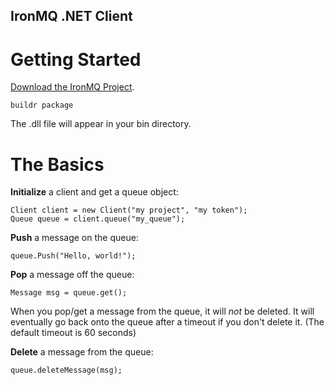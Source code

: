 IronMQ .NET Client
----------------

Getting Started
===============

[Download the IronMQ Project](https://github.com/iron-io/iron_mq_dotnet/downloads). 

    buildr package

The .dll file will appear in your bin directory.

The Basics
==========
**Initialize** a client and get a queue object:

    Client client = new Client("my project", "my token");
    Queue queue = client.queue("my_queue");

**Push** a message on the queue:

    queue.Push("Hello, world!");

**Pop** a message off the queue:

    Message msg = queue.get();

When you pop/get a message from the queue, it will *not* be deleted. It will
eventually go back onto the queue after a timeout if you don't delete it. (The
default timeout is 60 seconds)

**Delete** a message from the queue:

    queue.deleteMessage(msg);